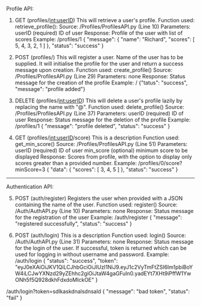 Profile API: 

1) GET (profiles/<int:userID>)
This will retrieve a user's profile. 
Function used: retrieve_profile():
Source: /Profiles/ProfilesAPI.py (Line 10)
Parameters: 
    userID (required)
        ID of user
Response: Profile of the user with list of scores
Example: /profiles/1
{
    "message": {
        "name": "Richard",
        "scores": [
            5,
            4,
            3,
            2,
            1
        ]
    },
    "status": "success"
}

2) POST (profiles/)
This will register a user. Name of the user has to be supplied. It will initialise the profile for the user and return a success message upon creation.
Function used: create_profile()
Source: /Profiles/ProfilesAPI.py (Line 29)
Parameters: none
Response: Status message for the creation of the profile
Example: /
{"tatus": "success", "message": "profile added"}

3) DELETE (profiles/<int:userID>)
This will delete a user's profile lazily by replacing the name with "@". 
Function used: delete_profile()
Source: /Profiles/ProfilesAPI.py (Line 37)
Parameters: 
    userID (required)
        ID of user
Response: Status message for the deletion of the profile
Example: /profiles/1
{
    "message": "profile deleted",
    "status": "success"
}

4) GET (profiles/<int:userID>/score)
This is a description
Function used: get_min_score()
Source: /Profiles/ProfilesAPI.py (Line 51)
Parameters: 
    userID (required)
        ID of user
    min_score (optional)
        minimum score to be displayed
Response: Scores from profile, with the option to display only scores greater than a provided number. 
Example: /profiles/0/score?minScore=3
{
    "data": {
        "scores": [
            3,
            4,
            5
        ]
    },
    "status": "success"
}

------------------------------------------------------------

Authentication API: 

5) POST (auth/register)
Registers the user when provided with a JSON containing the name of the user.
Function used: register()
Source: /Auth/AuthAPI.py (Line 10)
Parameters: none
Response: Status message for the registration of the user
Example: /auth/register
{
    "message": "registered successfully",
    "status": "success"
}

6) POST (auth/login)
This is a description
Function used: login()
Source: /Auth/AuthAPI.py (Line 31)
Parameters: none
Response: Status message for the login of the user. If successful, token is returned which can be used for logging in without username and password. 
Example: /auth/login
{
    "status": "success",
    "token": "eyJ0eXAiOiJKV1QiLCJhbGciOiJIUzI1NiJ9.eyJ1c2VyTmFtZSI6Im1pbiBoYW4iLCJwYXNzd29yZEhhc2giOiJtaW4gaGFuIn0.yadEYt7XHt9iPffW1YwONh5f5Q928dkhFdxdoMIckOE"
}

/auth/login?token=sdlkaskdnalsdnsald
{
    "message": "bad token",
    "status": "fail"
}

